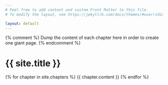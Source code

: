 ```yaml
---
# Feel free to add content and custom Front Matter to this file.
# To modify the layout, see https://jekyllrb.com/docs/themes/#overriding-theme-defaults

layout: default
---
```


{% comment %}
Dump the content of each chapter here in order to create one
giant page.
{% endcomment %}

# {{ site.title }}

{% for chapter in site.chapters %}
  {{ chapter.content }}
{% endfor %}
